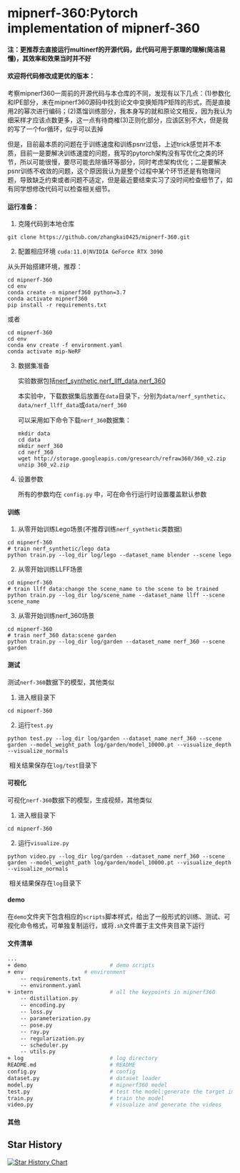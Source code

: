 # mipnerf-360:Pytorch implementation of mipnerf-360

#### 注：更推荐去直接运行multinerf的开源代码，此代码可用于原理的理解(简洁易懂)，其效率和效果当时并不好

#### 欢迎将代码修改成更优的版本：

考察mipnerf360一周前的开源代码与本仓库的不同，发现有以下几点：(1)参数化和IPE部分，未在mipnerf360源码中找到论文中变换矩阵P矩阵的形式，而是直接用2的幂次进行编码；(2)蒸馏训练部分，我本身写的就和原论文相反，因为我认为细采样才应该点数更多，这一点有待商榷(3)正则化部分，应该区别不大，但是我的写了一个for循环，似乎可以去掉

但是，目前最本质的问题在于训练速度和训练psnr过低，上述trick感觉并不本质，目前一是要解决训练速度的问题，我写的pytorch架构没有写优化之类的环节，所以可能很慢，要尽可能去除循环等部分，同时考虑架构优化；二是要解决psnr训练不收敛的问题，这个原因我认为是整个过程中某个环节还是有物理问题，导致缺乏约束或者问题不适定，但是最近要结束实习了没时间检查细节了，如有同学想修改代码可以检查相关细节。

#### 运行准备：

1. 克隆代码到本地仓库

```shell
git clone https://github.com/zhangkai0425/mipnerf-360.git
```

2. 配置相应环境   `cuda:11.0|NVIDIA GeForce RTX 3090` 

从头开始搭建环境，推荐：

```shell
cd mipnerf-360
cd env
conda create -n mipnerf360 python=3.7
conda activate mipnerf360
pip install -r requirements.txt
```

或者

```shell
cd mipnerf-360
cd env
conda env create -f environment.yaml
conda activate mip-NeRF
```

3. 数据集准备

   实验数据包括[nerf_synthetic](https://drive.google.com/drive/folders/128yBriW1IG_3NJ5Rp7APSTZsJqdJdfc1),[nerf_llff_data](https://drive.google.com/drive/folders/128yBriW1IG_3NJ5Rp7APSTZsJqdJdfc1),[nerf_360](https://jonbarron.info/mipnerf360/)

   本实验中，下载数据集后放置在`data`目录下，分别为`data/nerf_synthetic`、`data/nerf_llff_data`或`data/nerf_360`
   
   可以采用如下命令下载`nerf_360`数据集：
   
   ```
   mkdir data
   cd data
   mkdir nerf_360
   cd nerf_360
   wget http://storage.googleapis.com/gresearch/refraw360/360_v2.zip
   unzip 360_v2.zip
   ```

4. 设置参数

   所有的参数均在 `config.py`  中，可在命令行运行时设置覆盖默认参数

#### 训练

1. 从零开始训练Lego场景(不推荐训练`nerf_synthetic`类数据)

```shell
cd mipnerf-360
# train nerf_synthetic/lego data
python train.py --log_dir log/lego --dataset_name blender --scene lego
```

2. 从零开始训练LLFF场景

```shell
cd mipnerf-360
# train llff data:change the scene_name to the scene to be trained
python train.py --log_dir log/scene_name --dataset_name llff --scene scene_name
```

3. 从零开始训练nerf_360场景

```shell
cd mipnerf-360
# train nerf_360 data:scene garden
python train.py --log_dir log/garden --dataset_name nerf_360 --scene garden
```

#### 测试

测试`nerf-360`数据下的模型，其他类似

1. 进入根目录下

```shell
cd mipnerf-360
```

2. 运行`test.py`

```shell
python test.py --log_dir log/garden --dataset_name nerf_360 --scene garden --model_weight_path log/garden/model_10000.pt --visualize_depth --visualize_normals
```

​	相关结果保存在`log/test`目录下

#### 可视化

可视化`nerf-360`数据下的模型，生成视频，其他类似

1. 进入根目录下

```shell
cd mipnerf-360
```

2. 运行`visualize.py`

```shell
python video.py --log_dir log/garden --dataset_name nerf_360 --scene garden --model_weight_path log/garden/model_10000.pt --visualize_depth --visualize_normals
```

​	相关结果保存在`log`目录下

#### demo

在`demo`文件夹下包含相应的`scripts`脚本样式，给出了一般形式的训练、测试、可视化命令格式，可单独复制运行，或将`.sh`文件置于主文件夹目录下运行

#### 文件清单

```bash
...
+ demo              	        # demo scripts
+ env              		# environment
	-- requirements.txt
	-- environment.yaml
+ intern            	        # all the keypoints in mipnerf360
	-- distillation.py
	-- encoding.py
	-- loss.py
	-- parameterization.py
	-- pose.py
	-- ray.py
	-- regularization.py
	-- scheduler.py
	-- utils.py
+ log                           # log directory
README.md                       # README
config.py            	        # config
dataset.py                      # dataset loader
model.py            	        # mipnerf360 model
test.py              	        # test the model:generate the target images
train.py             	        # train the model
video.py                        # visualize and generate the videos
```

#### 其他

## Star History

[![Star History Chart](https://api.star-history.com/svg?repos=zhangkai0425/mipnerf360&type=Date)](https://star-history.com/#zhangkai0425/mipnerf360&Date)
